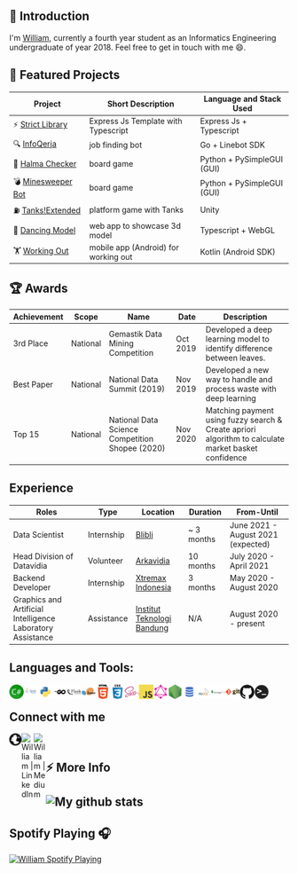 <!--
Here are some ideas to get you started:

- 🔭 I’m currently working on ...
- 🌱 I’m currently learning ...
- 👯 I’m looking to collaborate on ...
- 🤔 I’m looking for help with ...
- 💬 Ask me about ...
- 📫 How to reach me: ...
- 😄 Pronouns: ...
- ⚡ Fun fact: ...
-->

## 💬 Introduction
I'm [William](https://william9923.github.io/), currently a fourth year student as an Informatics Engineering undergraduate of year 2018. Feel free to get in touch with me 😄.

## 🌱 Featured Projects
| Project | Short Description | Language and Stack Used |
|---------|-------------------|-------------------------|
|⚡ [Strict Library](https://typescript-express-demo.herokuapp.com/) | Express Js Template with Typescript | Express Js + Typescript |
|🔍 [InfoQerja](https://github.com/William9923/infoqerja-line)       | job finding bot       | Go + Linebot SDK        |
|🧠 [Halma Checker](https://github.com/if13518138/Halma_Checker)     | board game     | Python + PySimpleGUI (GUI)             |
|💣 [Minesweeper Bot](https://github.com/if13518138/MinesweeperAI)     | board game     | Python + PySimpleGUI (GUI)             |
|⛽ [Tanks!Extended](https://github.com/William9923/Tanks-Extended)    | platform game with Tanks    | Unity             |
|🤖 [Dancing Model](https://github.com/William9923/Dancing-Model)     | web app to showcase 3d model     | Typescript + WebGL             |
|🏋️ [Working Out](https://github.com/William9923/WorkingOut)       | mobile app (Android) for working out     | Kotlin (Android SDK)             |


## 🏆 Awards

| Achievement | Scope | Name | Date | Description |
|-------------|-------|------|------|-------------|
| 3rd Place | National | Gemastik Data Mining Competition | Oct 2019 | Developed a deep learning model to identify difference between leaves. |
| Best Paper | National | National Data Summit (2019) | Nov 2019 | Developed a new way to handle and process waste with deep learning |
| Top 15 | National | National Data Science Competition Shopee (2020) | Nov 2020 | Matching payment using fuzzy search & Create apriori algorithm to calculate market basket confidence |

## Experience
| Roles | Type | Location | Duration | From-Until |
|-------------|-------|------|------|-------------|
| Data Scientist | Internship | [Blibli](https://www.blibli.com/) | ~ 3 months | June 2021 - August 2021 (expected) |
| Head Division of Datavidia | Volunteer | [Arkavidia](https://www.arkavidia.id/) | 10 months | July 2020 - April 2021 |
| Backend Developer | Internship | [Xtremax Indonesia](https://www.linkedin.com/company/xtremax/) | 3 months | May 2020 - August 2020 |
| Graphics and Artificial Intelligence Laboratory Assistance | Assistance | [Institut Teknologi Bandung](https://www.itb.ac.id/) | N/A | August 2020 - present |


## Languages and Tools:
<img align="left" alt="C#" width="26px" src="https://raw.githubusercontent.com/github/explore/80688e429a7d4ef2fca1e82350fe8e3517d3494d/topics/csharp/csharp.png" />
<img align="left" alt="Java" width="26px" src="https://raw.githubusercontent.com/github/explore/80688e429a7d4ef2fca1e82350fe8e3517d3494d/topics/java/java.png" />
<img align="left" alt="Python" width="26px" src="https://raw.githubusercontent.com/github/explore/80688e429a7d4ef2fca1e82350fe8e3517d3494d/topics/python/python.png" />
<img align="left" alt="Go" width="26px" src="https://raw.githubusercontent.com/github/explore/80688e429a7d4ef2fca1e82350fe8e3517d3494d/topics/go/go.png" />
<img align="left" alt="Flask" width="26px" src="https://raw.githubusercontent.com/github/explore/80688e429a7d4ef2fca1e82350fe8e3517d3494d/topics/flask/flask.png" />
<img align="left" alt="Scikit Learn" width="26px" src="https://raw.githubusercontent.com/github/explore/80688e429a7d4ef2fca1e82350fe8e3517d3494d/topics/scikit-learn/scikit-learn.png" />
<img align="left" alt="HTML5" width="26px" src="https://raw.githubusercontent.com/github/explore/80688e429a7d4ef2fca1e82350fe8e3517d3494d/topics/html/html.png" />
<img align="left" alt="CSS3" width="26px" src="https://raw.githubusercontent.com/github/explore/80688e429a7d4ef2fca1e82350fe8e3517d3494d/topics/css/css.png" />
<img align="left" alt="Sass" width="26px" src="https://raw.githubusercontent.com/github/explore/80688e429a7d4ef2fca1e82350fe8e3517d3494d/topics/sass/sass.png" />
<img align="left" alt="JavaScript" width="26px" src="https://raw.githubusercontent.com/github/explore/80688e429a7d4ef2fca1e82350fe8e3517d3494d/topics/javascript/javascript.png" />
<img align="left" alt="GraphQL" width="26px" src="https://raw.githubusercontent.com/github/explore/80688e429a7d4ef2fca1e82350fe8e3517d3494d/topics/graphql/graphql.png" />
<img align="left" alt="Node.js" width="26px" src="https://raw.githubusercontent.com/github/explore/80688e429a7d4ef2fca1e82350fe8e3517d3494d/topics/nodejs/nodejs.png" />
<img align="left" alt="SQL" width="26px" src="https://raw.githubusercontent.com/github/explore/80688e429a7d4ef2fca1e82350fe8e3517d3494d/topics/sql/sql.png" />
<img align="left" alt="MySQL" width="26px" src="https://raw.githubusercontent.com/github/explore/80688e429a7d4ef2fca1e82350fe8e3517d3494d/topics/mysql/mysql.png" />
<img align="left" alt="MongoDB" width="26px" src="https://raw.githubusercontent.com/github/explore/80688e429a7d4ef2fca1e82350fe8e3517d3494d/topics/mongodb/mongodb.png" />
<img align="left" alt="Git" width="26px" src="https://raw.githubusercontent.com/github/explore/80688e429a7d4ef2fca1e82350fe8e3517d3494d/topics/git/git.png" />
<img align="left" alt="GitHub" width="26px" src="https://raw.githubusercontent.com/github/explore/78df643247d429f6cc873026c0622819ad797942/topics/github/github.png" />
<img align="left" alt="CMD" width="26px" src="https://raw.githubusercontent.com/github/explore/80688e429a7d4ef2fca1e82350fe8e3517d3494d/topics/terminal/terminal.png" />
<br>

## Connect with me
[<img align="left" alt="william-porto.netlify.app" width="22px" src="https://raw.githubusercontent.com/iconic/open-iconic/master/svg/globe.svg" />][website]
[<img align="left" alt="William | LinkedIn" width="22px" src="https://cdn.jsdelivr.net/npm/simple-icons@v3/icons/linkedin.svg" />][linkedin]
[<img align="left" alt="William | Medium" width="22px" src="https://img.icons8.com/ios-filled/64/000000/medium-new.png"/>][medium]
<br>

## ⚡ More Info
![My github stats](https://github-readme-stats.vercel.app/api?username=william9923&show_icons=true)
---

## Spotify Playing 🎧
[<img src="https://now-playing-codestackr.vercel.app/api/spotify-playing" alt="William Spotify Playing" width="350" />](https://open.spotify.com/album/2b9daOaMCfRAJD2xFUX6PD)

[website]: https://william-porto.netlify.app/
[linkedin]: https://www.linkedin.com/in/williamong9923
[medium]: https://medium.com/@williamong1400

